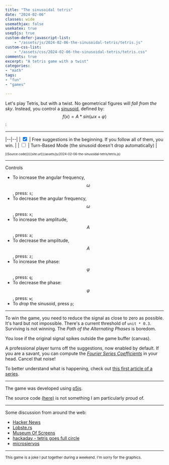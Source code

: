 ```yaml
---
title: "The sinusoidal tetris"
date: "2024-02-06"
classes: wide
usemathjax: false
usekatex: true
usep5js: true
custom-defer-javascript-list:
    - "/assets/js/2024-02-06-the-sinusoidal-tetris/tetris.js"
custom-css-list:
    - "/assets/css/2024-02-06-the-sinusoidal-tetris/tetris.css"
comments: true
excerpt: "A tetris game with a twist"
categories:
- "math"
tags:
- "fun"
- "games"

---
```


Let's play Tetris, but with a twist. No geometrical figures will *fall from the sky*. Instead, you control a [sinusoid](https://en.wikipedia.org/wiki/Sine_wave), defined by: $$f(x)=A*sin(\omega x + \varphi)$$:

---

|--|--|
| <input type="checkbox" id="suggestions" name="suggestions" value="yes" checked> | Free suggestions in the beginning. If you follow all of them, you win. |
| <input type="checkbox" id="turnBased" name="turnBased" value="no"> | Turn-Based Mode (the sinusoid doesn't drop automatically) |


<div id="tetris-sketch"></div>
<sup><sup>[(Source code)]({{site.url}}/assets/js/2024-02-06-the-sinusoidal-tetris/tetris.js)</sup></sup>

---

Controls
* To increase the angular frequency, $$\omega$$, press: `s`;
* To decrease the angular frequency, $$\omega$$, press: `x`;
* To increase the amplitude, $$A$$, press: `a`;
* To decrease the amplitude, $$A$$, press: `z`;
* To increase the phase: $$\varphi$$, press: `q`;
* To decrease the phase: $$\varphi$$, press: `w`;
* To *drop* the sinusoid, press `p`;

---

To win the game, you need to reduce the signal as close to zero as possible. It's hard but not impossible. There's a current threshold of `unit * 0.3`. Surviving is not winning. The *Path of the Alternating Phases* is boredom.

You lose if the original signal spikes outside the game buffer (canvas).

A professional player turns off the suggestions, now enabled by default. If you are a savant, you can compute the [*Fourier Series Coefficients*](https://en.wikipedia.org/wiki/Fourier_series) in your head. Cancel that noise!

To better understand what is happening, check out [this first article of a series]({{site.url}}/2024/04/24/from-the-circle-to-epicycles).

--- 

The game was developed using [p5js](https://p5js.org/).

The source code [(here)]({{site.url}}/assets/js/2024-02-06-the-sinusoidal-tetris/tetris.js) is not something I am particularly proud of. 

---

Some discussion from around the web:

* [Hacker News](https://news.ycombinator.com/item?id=39275715)
* [Lobste.rs](https://lobste.rs/s/h1y3ql/sinusoidal_tetris)
* [Museum Of Screens](https://museumofscreens.wordpress.com/2024/02/07/web-game-of-the-day-sinusoidal-tetris/)
* [hackaday - tetris goes full circle](khttps://hackaday.com/2024/02/07/tetris-goes-full-circle/#comments)
* [microsiervos](https://www.microsiervos.com/archivo/juegos-y-diversion/tetris-sinusoidal-existe-encanto-matematicamente-especial.html)

---

<sup>This game is a joke I put together during a weekend. I'm sorry for the graphics.</sup>